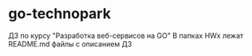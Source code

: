 # go-technopark
ДЗ по курсу "Разработка веб-сервисов на GO"
В папках HWx лежат README.md файлы с описанием ДЗ